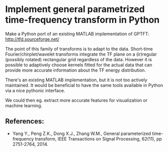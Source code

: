 # Implement general parametrized time-frequency transform in Python

Make a Python port of an existing MATLAB implementation of GPTFT: http://tfd.sourceforge.net/

The point of this family of transforms is to adapt to the data. Short-time Fourier/chirplet/wavelet transforms integrate the TF plane on a (ir)regular (possibly rotated) rectangular grid regardless of the data. However it is possible to adaptively choose kernels fitted for the actual data that can provide more accurate information about the TF energy distribution.

There's an existing MATLAB implementation, but it is not too actively maintained. It would be beneficial to have the same tools available in Python via a nice pythonic interface.

We could then eg. extract more accurate features for visualization or machine learning.

## References:

- Yang Y., Peng Z.K., Dong X.J., Zhang W.M., General parameterized time-frequency transform, IEEE Transactions on Signal Processing, 62(11), pp 2751-2764, 2014.
